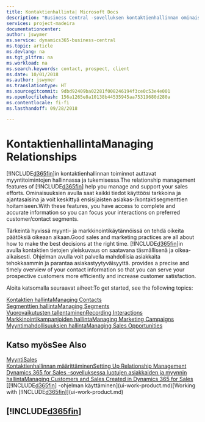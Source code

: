 ```yaml
---
title: Kontaktienhallinta| Microsoft Docs
description: "Business Central -sovelluksen kontaktienhallinnan ominaisuudet tukevat myyntitoimintoja. Voit myös käyttää kontakteja ja prospekteja koskevia tietoja, mikä parantaa asiakaspalvelua."
services: project-madeira
documentationcenter: 
author: jswymer
ms.service: dynamics365-business-central
ms.topic: article
ms.devlang: na
ms.tgt_pltfrm: na
ms.workload: na
ms.search.keywords: contact, prospect, client
ms.date: 10/01/2018
ms.author: jswymer
ms.translationtype: HT
ms.sourcegitcommit: 9dbd92409ba02281f008246194f3ce0c53e4e001
ms.openlocfilehash: 156a1265e8a10138b44535945aa75319680d280a
ms.contentlocale: fi-fi
ms.lasthandoff: 09/28/2018

---
```

# <a name="managing-relationships"></a><span data-ttu-id="85353-103">Kontaktienhallinta</span><span class="sxs-lookup"><span data-stu-id="85353-103">Managing Relationships</span></span>
<span data-ttu-id="85353-104">[!INCLUDE[d365fin](includes/d365fin_md.md)]in kontaktienhallinnan toiminnot auttavat myyntitoimintojen hallinnassa ja tukemisessa.</span><span class="sxs-lookup"><span data-stu-id="85353-104">The relationship management features of [!INCLUDE[d365fin](includes/d365fin_md.md)] help you manage and support your sales efforts.</span></span> <span data-ttu-id="85353-105">Ominaisuuksien avulla saat kaikki tiedot käyttöösi tarkkoina ja ajantasaisina ja voit keskittyä ensisijaisten asiakas-/kontaktisegmenttien hoitamiseen.</span><span class="sxs-lookup"><span data-stu-id="85353-105">With these features, you have access to complete and accurate information so you can focus your interactions on preferred customer/contact segments.</span></span>

<span data-ttu-id="85353-106">Tärkeintä hyvissä myynti- ja markkinointikäytännöissä on tehdä oikeita päätöksiä oikeaan aikaan.</span><span class="sxs-lookup"><span data-stu-id="85353-106">Good sales and marketing practices are all about how to make the best decisions at the right time.</span></span> [!INCLUDE[d365fin](includes/d365fin_md.md)]<span data-ttu-id="85353-107">in avulla kontaktien tietojen yleiskuvaus on saatavana täsmällisenä ja oikea-aikaisesti. Ohjelman avulla voit palvella mahdollisia asiakkaita tehokkaammin ja parantaa asiakastyytyväisyyttä.</span><span class="sxs-lookup"><span data-stu-id="85353-107"> provides a precise and timely overview of your contact information so that you can serve your prospective customers more efficiently and increase customer satisfaction.</span></span>

<span data-ttu-id="85353-108">Aloita katsomalla seuraavat aiheet:</span><span class="sxs-lookup"><span data-stu-id="85353-108">To get started, see the following topics:</span></span>

[<span data-ttu-id="85353-109">Kontaktien hallinta</span><span class="sxs-lookup"><span data-stu-id="85353-109">Managing Contacts</span></span>](marketing-contacts.md)  
[<span data-ttu-id="85353-110">Segmenttien hallinta</span><span class="sxs-lookup"><span data-stu-id="85353-110">Managing Segments</span></span>](marketing-segments.md)  
[<span data-ttu-id="85353-111">Vuorovaikutusten tallentaminen</span><span class="sxs-lookup"><span data-stu-id="85353-111">Recording Interactions</span></span>](marketing-interactions.md)  
[<span data-ttu-id="85353-112">Markkinointikampanjoiden hallinta</span><span class="sxs-lookup"><span data-stu-id="85353-112">Managing Marketing Campaigns</span></span>](marketing-campaigns.md)  
[<span data-ttu-id="85353-113">Myyntimahdollisuuksien hallinta</span><span class="sxs-lookup"><span data-stu-id="85353-113">Managing Sales Opportunities</span></span>](marketing-manage-sales-opportunities.md)

## <a name="see-also"></a><span data-ttu-id="85353-114">Katso myös</span><span class="sxs-lookup"><span data-stu-id="85353-114">See Also</span></span>
[<span data-ttu-id="85353-115">Myynti</span><span class="sxs-lookup"><span data-stu-id="85353-115">Sales</span></span>](sales-manage-sales.md)  
[<span data-ttu-id="85353-116">Kontaktienhallinnan määrittäminen</span><span class="sxs-lookup"><span data-stu-id="85353-116">Setting Up Relationship Management</span></span>](marketing-setup-marketing.md)  
[<span data-ttu-id="85353-117">Dynamics 365 for Sales -sovelluksessa luotujen asiakkaiden ja myynnin hallinta</span><span class="sxs-lookup"><span data-stu-id="85353-117">Managing Customers and Sales Created in Dynamics 365 for Sales</span></span>](marketing-integrate-dynamicscrm.md)  
<span data-ttu-id="85353-118">[[!INCLUDE[d365fin](includes/d365fin_md.md)] -ohjelman käyttäminen](ui-work-product.md)</span><span class="sxs-lookup"><span data-stu-id="85353-118">[Working with [!INCLUDE[d365fin](includes/d365fin_md.md)]](ui-work-product.md)</span></span>  

## [!INCLUDE[d365fin](includes/free_trial_md.md)]  
 

